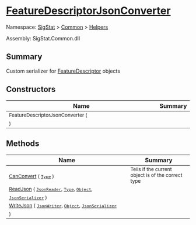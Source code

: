 # [FeatureDescriptorJsonConverter](./FeatureDescriptorJsonConverter.md)

Namespace: [SigStat]() > [Common](./../README.md) > [Helpers](./README.md)

Assembly: SigStat.Common.dll

## Summary
Custom serializer for [FeatureDescriptor](https://github.com/hargitomi97/sigstat/blob/master/docs/md/SigStat/Common/FeatureDescriptor.md) objects

## Constructors

| Name | Summary | 
| --- | --- | 
| <sub>FeatureDescriptorJsonConverter (  )</sub><span>&nbsp;&nbsp;&nbsp;&nbsp;&nbsp;&nbsp;&nbsp;&nbsp;&nbsp;&nbsp;&nbsp;&nbsp;&nbsp;&nbsp;&nbsp;&nbsp;&nbsp;&nbsp;&nbsp;&nbsp;&nbsp;&nbsp;&nbsp;&nbsp;&nbsp;&nbsp;&nbsp;&nbsp;&nbsp;&nbsp;&nbsp;&nbsp;&nbsp;&nbsp;&nbsp;&nbsp;&nbsp;&nbsp;&nbsp;&nbsp;&nbsp;&nbsp;&nbsp;&nbsp;</span>| <sub></sub>| <br>


## Methods

| Name | Summary | 
| --- | --- | 
| <sub>[CanConvert](./Methods/FeatureDescriptorJsonConverter-100664062.md) ( [`Type`](https://docs.microsoft.com/en-us/dotnet/api/System.Type) )</sub><span>&nbsp;&nbsp;&nbsp;&nbsp;&nbsp;&nbsp;&nbsp;&nbsp;&nbsp;&nbsp;&nbsp;&nbsp;&nbsp;&nbsp;&nbsp;&nbsp;&nbsp;&nbsp;&nbsp;&nbsp;&nbsp;&nbsp;&nbsp;&nbsp;&nbsp;&nbsp;&nbsp;&nbsp;&nbsp;&nbsp;&nbsp;&nbsp;&nbsp;&nbsp;&nbsp;&nbsp;&nbsp;&nbsp;&nbsp;&nbsp;&nbsp;&nbsp;&nbsp;&nbsp;</span>| <sub>Tells if the current object is of the correct type</sub>| <br>
| <sub>[ReadJson](./Methods/FeatureDescriptorJsonConverter-100664063.md) ( [`JsonReader`](./FeatureDescriptorJsonConverter.md), [`Type`](https://docs.microsoft.com/en-us/dotnet/api/System.Type), [`Object`](https://docs.microsoft.com/en-us/dotnet/api/System.Object), [`JsonSerializer`](./FeatureDescriptorJsonConverter.md) )</sub><span>&nbsp;&nbsp;&nbsp;&nbsp;&nbsp;&nbsp;&nbsp;&nbsp;&nbsp;&nbsp;&nbsp;&nbsp;&nbsp;&nbsp;&nbsp;&nbsp;&nbsp;&nbsp;&nbsp;&nbsp;&nbsp;&nbsp;&nbsp;&nbsp;&nbsp;&nbsp;&nbsp;&nbsp;&nbsp;&nbsp;&nbsp;&nbsp;&nbsp;&nbsp;&nbsp;&nbsp;&nbsp;&nbsp;&nbsp;&nbsp;&nbsp;&nbsp;&nbsp;&nbsp;</span>| <sub></sub>| <br>
| <sub>[WriteJson](./Methods/FeatureDescriptorJsonConverter-100664064.md) ( [`JsonWriter`](./FeatureDescriptorJsonConverter.md), [`Object`](https://docs.microsoft.com/en-us/dotnet/api/System.Object), [`JsonSerializer`](./FeatureDescriptorJsonConverter.md) )</sub><span>&nbsp;&nbsp;&nbsp;&nbsp;&nbsp;&nbsp;&nbsp;&nbsp;&nbsp;&nbsp;&nbsp;&nbsp;&nbsp;&nbsp;&nbsp;&nbsp;&nbsp;&nbsp;&nbsp;&nbsp;&nbsp;&nbsp;&nbsp;&nbsp;&nbsp;&nbsp;&nbsp;&nbsp;&nbsp;&nbsp;&nbsp;&nbsp;&nbsp;&nbsp;&nbsp;&nbsp;&nbsp;&nbsp;&nbsp;&nbsp;&nbsp;&nbsp;&nbsp;&nbsp;</span>| <sub></sub>| <br>


